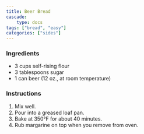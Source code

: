 ```yaml
---
title: Beer Bread
cascade:
    type: docs
tags: ["bread", "easy"]
categories: ["sides"]
---
```


### Ingredients
- 3 cups self-rising flour  
- 3 tablespoons sugar  
- 1 can beer (12 oz., at room temperature)  

### Instructions
1. Mix well.  
2. Pour into a greased loaf pan.  
3. Bake at 350°F for about 40 minutes.  
4. Rub margarine on top when you remove from oven.
